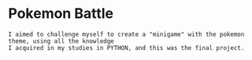 # Pokemon Battle
    I aimed to challenge myself to create a "minigame" with the pokemon theme, using all the knowledge
    I acquired in my studies in PYTHON, and this was the final project.
